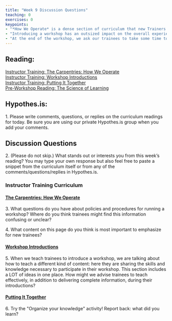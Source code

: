 ```yaml
--- 
title: "Week 9 Discussion Questions"    
teaching: 0 
exercises: 0
keypoints:  
- "*How We Operate* is a dense section of curriculum that new Trainers often find intimidating to teach. However, preparing this section will improve your understanding of how The Carpentries works and will prepare you to answer questions more broadly."
- "Introducing a workshop has an outsized impact on the overall experience of the workshop. In addition to emphasizing preparation, it can be helpful to encourage trainees to think about this as a teaching challenge."
- "At the end of the workshop, we ask our trainees to take some time to organize some of the information they have learned. This is also a useful exercise to practice when preparing to teach the workshop!"
---
```


## Reading:
 
[Instructor Training: The Carpentries: How We Operate](https://carpentries.github.io/instructor-training/21-carpentries/index.html)  
[Instructor Training: Workshop Introductions](https://carpentries.github.io/instructor-training/23-introductions/index.html)  
[Instructor Training: Putting It Together](https://carpentries.github.io/instructor-training/24-practices/index.html)  
[Pre-Workshop Reading: The Science of Learning](https://carpentries.github.io/instructor-training/files/papers/science-of-learning-2015.pdf)  


## Hypothes.is:
1\. Please write comments, questions, or replies on the curriculum readings for today. Be sure you are using our private Hypothes.is group when you add your comments.

## Discussion Questions

2\. (Please do not skip.) What stands out or interests you from this week’s reading? You may type your own response but also feel free to paste a snippet from the curriculum itself or from any of the comments/questions/replies in Hypothes.is.

### Instructor Training Curriculum

#### [The Carpentries: How We Operate](https://carpentries.github.io/instructor-training/21-carpentries/index.html)

3\. What questions do you have about policies and procedures for running a workshop? Where do you think trainees might find this information confusing or unclear?

4\. What content on this page do you think is most important to emphasize for new trainees? 

#### [Workshop Introductions](https://carpentries.github.io/instructor-training/23-introductions/index.html)
5\. When we teach trainees to introduce a workshop, we are  talking about how to teach a different kind of content: here they are sharing the skills and knowledge necessary to participate in their workshop. This section includes a LOT of ideas in one place. How might we advise trainees to teach effectively, in addition to delivering complete information, during their introductions? 

#### [Putting It Together](https://carpentries.github.io/instructor-training/24-practices/index.html) 

6\. Try the "Organize your knowledge" activity! Report back: what did you learn?
